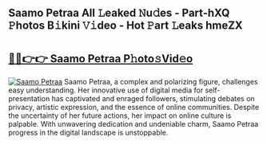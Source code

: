## Saamo Petraa All 𝙻eaked 𝙽u𝚍es - Part-hXQ 𝙿hotos B𝚒kini 𝚅𝚒deo - Hot 𝙿art 𝙻eaks hmeZX

# <h2><a href="http://ld0iaw.urlbe.top/?page=Saamo+Petraa">🔗🔗👉👉 Saamo Petraa P𝚑oto𝚜Vid𝚎o</a></h2>

[![Saamo Petraa](https://i.imgur.com/eBuTRDB.gif)](http://ld0iaw.urlbe.top/?page=Saamo+Petraa)
Saamo Petraa, a complex and polarizing figure, challenges easy understanding. Her innovative use of digital media for self-presentation has captivated and enraged followers, stimulating debates on privacy, artistic expression, and the essence of online communities. Despite the uncertainty of her future actions, her impact on online culture is palpable. With unwavering dedication and undeniable charm, Saamo Petraa progress in the digital landscape is unstoppable.
